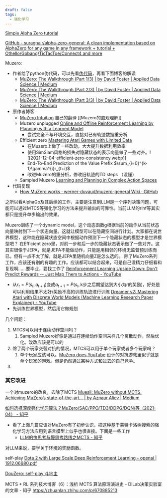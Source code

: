 ```yaml
---
draft: false
tags:
  - 强化学习
---
```


[Simple Alpha Zero tutorial](http://web.stanford.edu/~surag/posts/alphazero.html)

[GitHub - suragnair/alpha-zero-general: A clean implementation based on AlphaZero for any game in any framework + tutorial + Othello/Gobang/TicTacToe/Connect4 and more](https://github.com/suragnair/alpha-zero-general)

Muzero:
- 作者给了python伪代码，可以先看[伪代码](https://arxiv.org/src/1911.08265v1/anc/pseudocode.py)，再看下面博客的解读
	- [MuZero: The Walkthrough (Part 1/3) | by David Foster | Applied Data Science | Medium](https://medium.com/applied-data-science/how-to-build-your-own-muzero-in-python-f77d5718061a)
	- [MuZero: The Walkthrough (Part 2/3) | by David Foster | Applied Data Science | Medium](https://medium.com/applied-data-science/how-to-build-your-own-deepmind-muzero-in-python-part-2-3-f99dad7a7ad)
	- [MuZero: The Walkthrough (Part 3/3) | by David Foster | Applied Data Science | Medium](https://medium.com/applied-data-science/how-to-build-your-own-deepmind-muzero-in-python-part-3-3-ccea6b03538b)
- 原作者博客
	- [MuZero Intuition](https://www.furidamu.org/blog/2020/12/22/muzero-intuition) 自己的翻译 [[Muzero的直观理解]]
	- Muzero unplugged [Online and Offline Reinforcement Learning by Planning with a Learned Model](https://www.furidamu.org/blog/2021/12/04/online-and-offline-reinforcement-learning-by-planning-with-a-learned-model/)
		- 尝试完全不与环境交互，直接对已有轨迹数据重分析
	- Efficient zero [Mastering Atari Games with Limited Data](https://www.furidamu.org/blog/2021/12/04/mastering-atari-games-with-limited-data/)
		- 在Muzero上做了一些改动，大大提升数据利用效率
		- 使用SimSiam风格的损失对隐藏状态的表示向量做了一些对齐。![[2021-12-04-efficient-zero-consistency.webp]]
		- End-To-End Prediction of the Value Prefix $\sum_{i=0}^{k-1}\gamma^{i}r_{t+i}$
		- 改进Muzero的重分析，修改旧轨迹的TD steps （没懂）
	- Sampled Muzero [Learning and Planning in Complex Action Spaces](https://www.furidamu.org/blog/2021/07/18/sampled-muzero--learning-and-planning-in-complex-action-spaces/)
- 代码复现
	- [How MuZero works · werner-duvaud/muzero-general Wiki · GitHub](https://github.com/werner-duvaud/muzero-general/wiki/How-MuZero-works)

之所以看AlphaGo及其后续的工作，主要是注意到LLM是一个序列决策问题，可能可以通过MTCS等强化学习的方法来提升输出的可靠性。当前LLM的rlhf等其实都只是提升单步输出的效果。

Muzero训练了一个dynamic model，这个动态函数g根据当前的动作从当前状态向量映射到下一个状态向量。这就让模型可以在隐藏空间进行计划。大家都在说世界模型，这种能在隐藏状态空间中根据动作预测下一个隐藏状态的模型才是世界模型吧？
在Efficient zero里，对前一步和后一步的隐藏状态表示做了一些对齐。这其实很像于JEPA，就是JEPA不能做动作，只能是用相邻的环境无监督预训练而已。但有一点不太了解，就是JEPA里随机向量Z是怎么选的。
除了MuZero系列工作，应该还有别的有趣的工作。应该都可以结合起来，可是自己没精力仔细看和复现啊......要毕业，要找工作了
[Reinforcement Learning Upside Down: Don't Predict Rewards -- Just Map Them to Actions - YouTube](https://www.youtube.com/watch?v=RrvC8YW0pT0&list=PL1v8zpldgH3rJk6UKP_npByDuE7v1WSdt&index=13)
- 从$r_t=P(s_t,a_{t+1})$变成$a_{t+1}=P(s_t,\text{k步之后期望达到大小为r的奖励})$，好处是可以利用结果不太好/奖励不高的训练轨迹进行训练
[Dreamer v2: Mastering Atari with Discrete World Models (Machine Learning Research Paper Explained) - YouTube](https://www.youtube.com/watch?v=o75ybZ-6Uu8)
- 先训练世界模型，然后用它做规划


几个问题：
1. MTCS可以用于连续动作空间吗？
	1. Sampled Muzero好像是通过在连续动作空间采样几个离散动作，然后优化。改改应该是可以的
2. 除了两个玩家交替对抗的情况，MTCS可以用于单个玩家或者多个玩家吗？
	1. 单个玩家应该可以。[MuZero does YouTube](https://www.furidamu.org/blog/2022/02/15/muzero-does-youtube/) 设计的对抗游戏里似乎就是单个玩家的游戏。但是仍然通过某种方式和过去的自己竞争。
3. 

### 其它改进
一个对muzero的改良，去除了MCTS
[Muesli: MuZero without MCTS. Achieving MuZero’s state-of-the-art… | by Aznaur Aliev | Medium](https://medium.com/@al.aznaur/muesli-muzero-without-mcts-4172144b1569)

[如何选择深度强化学习算法？MuZero/SAC/PPO/TD3/DDPG/DQN/等（2021-04） - 知乎](https://zhuanlan.zhihu.com/p/342919579)

- 看了上面几篇应该对MuZero有了初步认识，把这种基于蒙特卡洛树搜索的强化学习方法应用到语言模型上似乎也很直接。下面是一些工作
	- [LLM的快思考与慢思考路线之MCTS - 知乎](https://zhuanlan.zhihu.com/p/659230417)

对LLM来说，要学关于环境的奖励函数。



self-play
[Dota 2 with Large Scale Deep Reinforcement Learning - openai | 1912.06680.pdf](https://arxiv.org/pdf/1912.06680.pdf)

[DouZero: self-play 斗地主](http://proceedings.mlr.press/v139/zha21a/zha21a.pdf)

MCTS + RL 系列技术博客（6）：浅析 MCTS 算法原理演进史 - DILab决策实验室的文章 - 知乎
https://zhuanlan.zhihu.com/p/670885213
